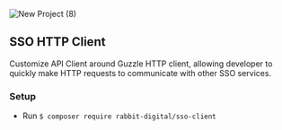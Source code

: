 ![New Project (8)](https://user-images.githubusercontent.com/4938568/131951420-90bdfdef-9626-4600-8531-8da3d551bd39.jpg)

## SSO HTTP Client
Customize API Client around Guzzle HTTP client, allowing developer to quickly make HTTP requests to communicate with other SSO services. 

### Setup
- Run `$ composer require rabbit-digital/sso-client`
